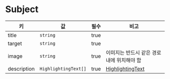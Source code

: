 # Subject

| 키 | 값 | 필수 | 비고 |
| --- | --- | --- | --- |
| title | `string` | true | |
| target | `string` | true | |
| image | `string` | true | 이미지는 반드시 같은 경로 내에 위치해야 함 |
| description | `HighlightingText[]` | true | [HighlightingText](./highlighting-text.md) |
